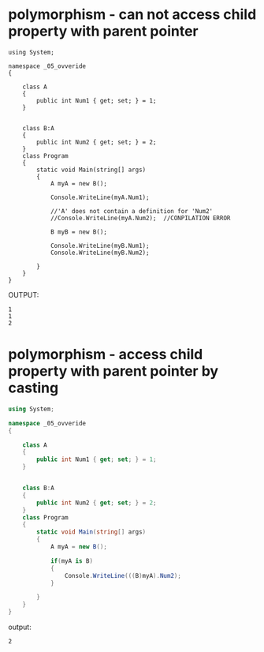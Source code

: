 
# polymorphism - can not access child property with parent pointer
```CSHARP
using System;

namespace _05_ovveride
{

    class A
    {
        public int Num1 { get; set; } = 1;
    }


    class B:A
    {
        public int Num2 { get; set; } = 2;
    }
    class Program
    {
        static void Main(string[] args)
        {
            A myA = new B();

            Console.WriteLine(myA.Num1);

            //'A' does not contain a definition for 'Num2' 
            //Console.WriteLine(myA.Num2);  //CONPILATION ERROR

            B myB = new B();

            Console.WriteLine(myB.Num1);
            Console.WriteLine(myB.Num2);

        }
    }
}

```
OUTPUT:
```
1
1
2
```

# polymorphism - access child property with parent pointer by casting
```csharp
using System;

namespace _05_ovveride
{

    class A
    {
        public int Num1 { get; set; } = 1;
    }


    class B:A
    {
        public int Num2 { get; set; } = 2;
    }
    class Program
    {
        static void Main(string[] args)
        {
            A myA = new B();

            if(myA is B)
            {
                Console.WriteLine(((B)myA).Num2);
            }

        }
    }
}

```
output:
```
2
```
